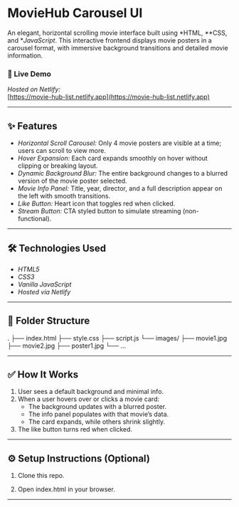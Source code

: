 # MovieHub Carousel UI

An elegant, horizontal scrolling movie interface built using *HTML, **CSS, and **JavaScript*. This interactive frontend displays movie posters in a carousel format, with immersive background transitions and detailed movie information.

### 🔗 Live Demo

*Hosted on Netlify:*  
[https://movie-hub-list.netlify.app](https://movie-hub-list.netlify.app)

---

## ✨ Features

- *Horizontal Scroll Carousel:* Only 4 movie posters are visible at a time; users can scroll to view more.
- *Hover Expansion:* Each card expands smoothly on hover without clipping or breaking layout.
- *Dynamic Background Blur:* The entire background changes to a blurred version of the movie poster selected.
- *Movie Info Panel:* Title, year, director, and a full description appear on the left with smooth transitions.
- *Like Button:* Heart icon that toggles red when clicked.
- *Stream Button:* CTA styled button to simulate streaming (non-functional).

---

## 🛠 Technologies Used

- *HTML5*
- *CSS3*
- *Vanilla JavaScript*
- *Hosted via Netlify*

---

## 📁 Folder Structure


.
├── index.html
├── style.css
├── script.js
└── images/
    ├── movie1.jpg
    ├── movie2.jpg
    ├── poster1.jpg
    └── ...


---

## ✅ How It Works

1. User sees a default background and minimal info.
2. When a user hovers over or clicks a movie card:
   - The background updates with a blurred poster.
   - The info panel populates with that movie’s data.
   - The card expands, while others shrink slightly.
3. The like button turns red when clicked.

---

## ⚙ Setup Instructions (Optional)

1. Clone this repo.
   
2. Open index.html in your browser.

---

